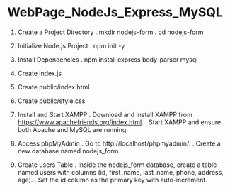 # WebPage_NodeJs_Express_MySQL
1. Create a Project Directory
    .   mkdir nodejs-form
    .   cd nodejs-form

2. Initialize Node.js Project
    .   npm init -y

3. Install Dependencies
    .   npm install express body-parser mysql

4. Create index.js

5. Create public/index.html

6. Create public/style.css

7. Install and Start XAMPP
    .   Download and install XAMPP from https://www.apachefriends.org/index.html.
    .   Start XAMPP and ensure both Apache and MySQL are running.

8. Access phpMyAdmin
    .   Go to http://localhost/phpmyadmin/.
    .   Create a new database named nodejs_form.

9. Create users Table
    .   Inside the nodejs_form database, create a table named users with columns (id, first_name, last_name, phone, address, age).
    .   Set the id column as the primary key with auto-increment.


